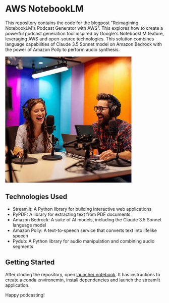 # AWS NotebookLM

This repository contains the code for the blogpost "Reimagining NotebookLM's Podcast Generator with AWS". This explores how to create a powerful podcast generation tool inspired by Google's NotebookLM feature, leveraging AWS and open-source technologies. This solution combines language capabilities of Claude 3.5 Sonnet model on Amazon Bedrock with the power of Amazon Polly to perform audio synthesis.

<img src="images/podcast_studio.jpeg" width=400>

## Technologies Used

- Streamlit: A Python library for building interactive web applications
- PyPDF: A library for extracting text from PDF documents
- Amazon Bedrock: A suite of AI models, including the Claude 3.5 Sonnet language model
- Amazon Polly: A text-to-speech service that converts text into lifelike speech
- Pydub: A Python library for audio manipulation and combining audio segments

## Getting Started

After cloding the repository, open [launcher notebook](launcher.ipynb). It has instructions to create a conda environemtn, install dependencies and launch the streamlit application. 


Happy podcasting!